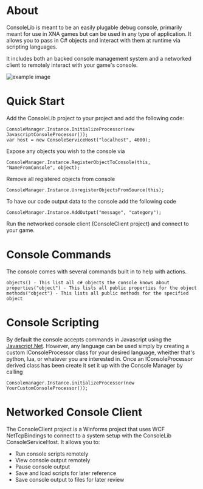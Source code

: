 About
=======
ConsoleLib is meant to be an easily plugable debug console, primarily meant for use in XNA games but can be used in any type of application.  It allows you to pass in C# objects and interact with them at runtime via scripting languages.

It includes both an backed console management system and a networked client to remotely interact with your game's console.

![example image](http://dl.dropbox.com/u/6753359/console5.PNG)

Quick Start
============
Add the ConsoleLib project to your project and add the following code:

    ConsoleManager.Instance.InitializeProcessor(new JavascriptConsoleProcessor());
    var host = new ConsoleServiceHost("localhost", 4000);

Expose any objects you wish to the console via

    ConsoleManager.Instance.RegisterObjectToConsole(this, "NameFromConsole", object);

Remove all registered objects from console

    ConsoleManager.Instance.UnregisterObjectsFromSource(this);
	
To have our code output data to the console add the following code

    ConsoleManager.Instance.AddOutput("message", "category");

Run the networked console client (ConsoleClient project) and connect to your game.

Console Commands
================
The console comes with several commands built in to help with actions.

    objects() - This list all c# objects the console knows about
    properties("object") - This lists all public properties for the object
    methods("object") - This lists all public methods for the specified object

Console Scripting
================
By default the console accepts commands in Javascript using the [Javascript.Net](http://javascriptdotnet.codeplex.com/).  However, any language can be used simply by creating a custom IConsoleProcessor class for your desired language, wheither that's python, lua, or whatever you are interested in.  Once an IConsoleProcessor derived class has been create it set it up with the Console Manager by calling

	Consolemanager.Instance.initializeProcessor(new YourCustomConsoleProcessor());
	
Networked Console Client
========================
The ConsoleClient project is a Winforms project that uses WCF NetTcpBindings to connect to a system setup with the ConsoleLib ConsoleServiceHost.  It allows you to:
* Run console scripts remotely
* View console output remotely
* Pause console output
* Save and load scripts for later reference
* Save console output to files for later review